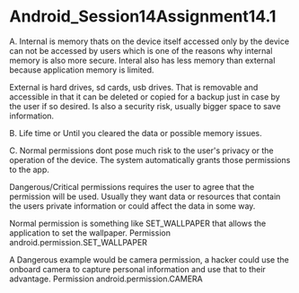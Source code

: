 # Android_Session14Assignment14.1

A.
Internal is memory thats on the device itself accessed only by the device can not be accessed by users which is one of the reasons why internal memory is also more secure. Interal also has less memory than external because application memory is limited.

External is hard drives, sd cards, usb drives. That is removable and accessible in that it can be deleted or copied for a backup just in case by the user if so desired. Is also a security risk, usually bigger space to save information.

B. 
Life time or Until you cleared the data or possible memory issues.

C.
Normal permissions dont pose much risk to the user's privacy or the operation of the device. The system automatically grants those permissions to the app.


Dangerous/Critical permissions  requires the user to agree that the permission will be used. Usually they want data or resources that contain the users private information or could affect the data in some way.


Normal permission is something like SET_WALLPAPER that allows the application to set the wallpaper. Permission android.permission.SET_WALLPAPER


A Dangerous example would be camera permission, a hacker could use the onboard camera to capture personal information and use that to their advantage. Permission android.permission.CAMERA
